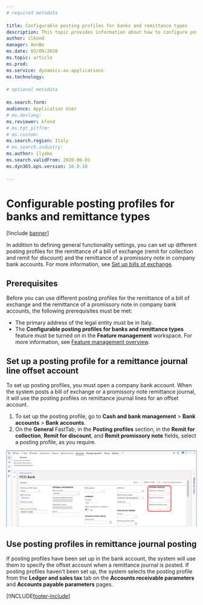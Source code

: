 ```yaml
---
# required metadata

title: Configurable posting profiles for banks and remittance types
description: This topic provides information about how to configure posting profiles for banks and remittance types.
author: ilkond
manager: AnnBe
ms.date: 03/09/2020
ms.topic: article
ms.prod: 
ms.service: dynamics-ax-applications
ms.technology: 

# optional metadata

ms.search.form: 
audience: Application User
# ms.devlang: 
ms.reviewer: kfend
# ms.tgt_pltfrm: 
# ms.custom: 
ms.search.region: Italy
# ms.search.industry: 
ms.author: ilyako
ms.search.validFrom: 2020-06-01
ms.dyn365.ops.version: 10.0.10

---
```


# Configurable posting profiles for banks and remittance types

[!include [banner](../includes/banner.md)]

In addition to defining general functionality settings, you can set up different posting profiles for the remittance of a bill of exchange (remit for collection and remit for discount) and the remittance of a promissory note in company bank accounts. For more information, see [Set up bills of exchange](../accounts-receivable/set-up-bills-exchange.md).

## Prerequisites

Before you can use different posting profiles for the remittance of a bill of exchange and the remittance of a promissory note in company bank accounts, the following prerequisites must be met:

- The primary address of the legal entity must be in Italy.
- The **Configurable posting profiles for banks and remittance types** feature must be turned on in the **Feature management** workspace. For more information, see [Feature management overview](../../fin-and-ops/get-started/feature-management/feature-management-overview.md).

## Set up a posting profile for a remittance journal line offset account

To set up posting profiles, you must open a company bank account. When the system posts a bill of exchange or a promissory note remittance journal, it will use the posting profiles on remittance journal lines for an offset account.

1. To set up the posting profile, go to **Cash and bank management** \> **Bank accounts** \> **Bank accounts**.
2. On the **General** FastTab, in the **Posting profiles** section, in the **Remit for collection**, **Remit for discount**, and **Remit promissory note** fields, select a posting profile, as you require.

![Bank account setup](media/emea-ita-exil-different-accounts-per-company-bank.png)

## Use posting profiles in remittance journal posting

If posting profiles have been set up in the bank account, the system will use them to specify the offset account when a remittance journal is posted. If posting profiles haven't been set up, the system selects the posting profile from the **Ledger and sales tax** tab on the **Accounts receivable parameters** and **Accounts payable parameters** pages.


[!INCLUDE[footer-include](../../includes/footer-banner.md)]